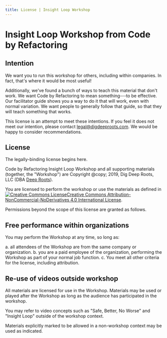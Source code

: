 ```yaml
---
title: License | Insight Loop Workshop
---
```

# Insight Loop Workshop from Code by Refactoring

## Intention

We want you to run this workshop for others, including within companies. In fact, that's where it would be most useful!

Additionally, we've found a bunch of ways to teach this material that don't work. We want Code by Refactoring to mean something---to be effective. Our facilitator guide shows you a way to do it that will work, even with normal variation. We want people to generally follow that guide, so that they will teach something that works.

This license is an attempt to meet these intentions. If you feel it does not meet our intention, please contact [legal@digdeeproots.com](mailto:legal@digdeeproots.com). We would be happy to consider recommendations.

## License

The legally-binding license begins here.

<span xmlns:dct="http://purl.org/dc/terms/" property="dct:title">Code by Refactoring Insight Loop Workshop</span> and all supporting materials (together, the "Workshop") are Copyright @copy; 2019, Dig Deep Roots, LLC (DBA <a xmlns:cc="http://creativecommons.org/ns#" href="https://www.digdeeproots.com/" property="cc:attributionName" rel="cc:attributionURL">Deep Roots</a>).

You are licensed to perform the workshop or use the materials as defined in <a rel="license" href="http://creativecommons.org/licenses/by-nc-nd/4.0/"><img alt="Creative Commons License" style="border-width:0" src="https://i.creativecommons.org/l/by-nc-nd/4.0/88x31.png" />Creative Commons Attribution-NonCommercial-NoDerivatives 4.0 International License</a>.

Permissions beyond the scope of this license are granted as follows.

## Free performance within organizations

You may perform the Workshop at any time, so long as:

  a. all attendees of the Workshop are from the same company or organization.
	b. you are a paid employee of the organization, performing the Workshop as part of your normal job function.
	c. You meet all other criteria for the license, including attribution.

## Re-use of videos outside workshop

All materials are licensed for use in the Workshop. Materials may be used or played after the Workshop as long as the audience has participated in the workshop.

You may refer to video concepts such as "Safe, Better, No Worse" and "Insight Loop" outside of the workshop context.

Materials explicitly marked to be allowed in a non-workshop context may be used as indicated.